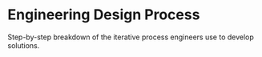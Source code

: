 # Engineering Design Process

Step-by-step breakdown of the iterative process engineers use to develop solutions.